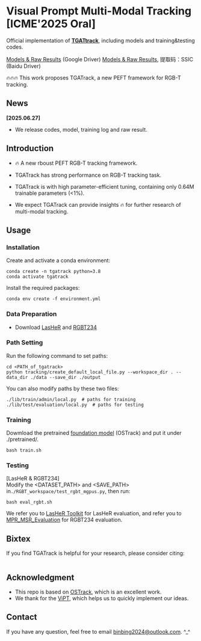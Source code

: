 # Visual Prompt Multi-Modal Tracking [ICME'2025 Oral]
Official implementation of [**TGATtrack**](https://arxiv.org/abs/2303.10826), including models and training&testing codes.

[Models & Raw Results](https://drive.google.com/drive/folders/19RjO_cabtJLzbIoYqDM4JPFjARrkidMD?usp=drive_link)
(Google Driver)
[Models & Raw Results](https://pan.baidu.com/s/1ec6Zz9zdb8uD0lqY3MnOYQ), 提取码：SSIC
(Baidu Driver)

:fire::fire::fire: This work proposes TGATrack, a new PEFT framework for RGB-T tracking.

## News
**[2025.06.27]**
- We release codes, model, training log and raw result.

## Introduction
- :fire: A new rboust PEFT RGB-T tracking framework.

- TGATrack has strong performance on RGB-T tracking task.

- TGATrack is with high parameter-efficient tuning, containing only 0.64M trainable parameters (<1%).

- We expect TGATrack can provide insights :fire: for further research of multi-modal tracking.


## Usage
### Installation
Create and activate a conda environment:
```
conda create -n tgatrack python=3.8
conda activate tgatrack
```
Install the required packages:
```
conda env create -f environment.yml
```

### Data Preparation
- Download [LasHeR](https://github.com/BUGPLEASEOUT/LasHeR) and [RGBT234](https://github.com/mmic-lcl/Datasets-and-benchmark-code)

### Path Setting
Run the following command to set paths:
```
cd <PATH_of_tgatrack>
python tracking/create_default_local_file.py --workspace_dir . --data_dir ./data --save_dir ./output
```
You can also modify paths by these two files:
```
./lib/train/admin/local.py  # paths for training
./lib/test/evaluation/local.py  # paths for testing
```

### Training
Dowmload the pretrained [foundation model](https://drive.google.com/drive/folders/1ttafo0O5S9DXK2PX0YqPvPrQ-HWJjhSy?usp=sharing) (OSTrack) 
and put it under ./pretrained/.
```
bash train.sh
```

### Testing
[LasHeR & RGBT234] \
Modify the <DATASET_PATH> and <SAVE_PATH> in```./RGBT_workspace/test_rgbt_mgpus.py```, then run:
```
bash eval_rgbt.sh
```
We refer you to [LasHeR Toolkit](https://github.com/BUGPLEASEOUT/LasHeR) for LasHeR evaluation, 
and refer you to [MPR_MSR_Evaluation](https://sites.google.com/view/ahutracking001/) for RGBT234 evaluation.

## Bixtex
If you find TGATrack is helpful for your research, please consider citing:

```bibtex

```

## Acknowledgment
- This repo is based on [OSTrack](https://github.com/botaoye/OSTrack), which is an excellent work.
- We thank for the [ViPT](https://github.com/jiawen-zhu/ViPT), which helps us to quickly implement our ideas.

## Contact
If you have any question, feel free to email binbing2024@outlook.com. ^_^